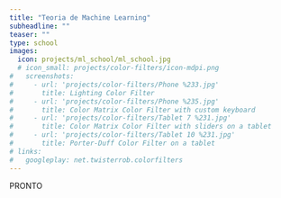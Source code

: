 ```yaml
---
title: "Teoria de Machine Learning"
subheadline: ""
teaser: ""
type: school
images:
  icon: projects/ml_school/ml_school.jpg
  # icon_small: projects/color-filters/icon-mdpi.png
#   screenshots:
#     - url: 'projects/color-filters/Phone %233.jpg'
#       title: Lighting Color Filter
#     - url: 'projects/color-filters/Phone %235.jpg'
#       title: Color Matrix Color Filter with custom keyboard
#     - url: 'projects/color-filters/Tablet 7 %231.jpg'
#       title: Color Matrix Color Filter with sliders on a tablet
#     - url: 'projects/color-filters/Tablet 10 %231.jpg'
#       title: Porter-Duff Color Filter on a tablet
# links:
#   googleplay: net.twisterrob.colorfilters
---
```


PRONTO
